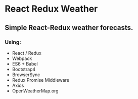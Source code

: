 # React Redux Weather
Simple React-Redux weather forecasts.
-----
### Using:
* React / Redux
* Webpack
* ES6 + Babel
* Bootstrap4
* BrowserSync
* Redux Promise Middleware
* Axios
* OpenWeatherMap.org